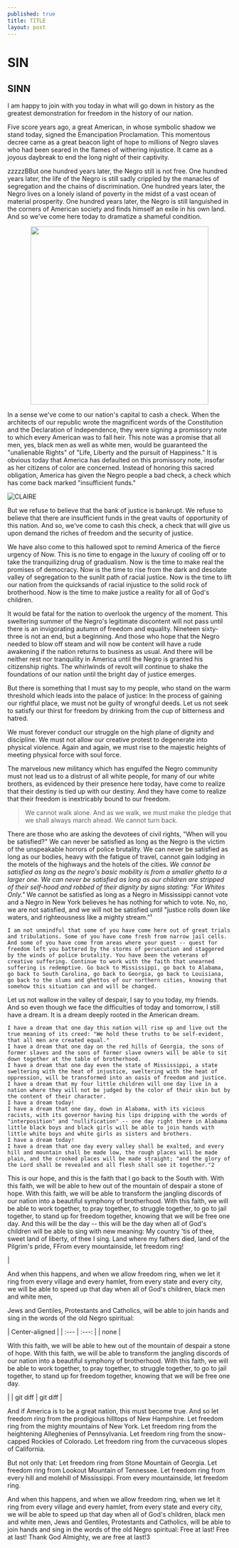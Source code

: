 ```yaml
---
published: true
title: TITLE
layout: post
---
```

# SIN

## SINN

I am happy to join with you today in what will go down in history as the greatest demonstration for freedom in the history of our nation.

Five score years ago, a great American, in whose symbolic shadow we stand today, signed the Emancipation Proclamation. This momentous decree came as a great beacon light of hope to millions of Negro slaves who had been seared in the flames of withering injustice. It came as a joyous daybreak to end the long night of their captivity.

<!-- more -->

zzzzzBBut one hundred years later, the Negro still is not free. One hundred years later, the life of the Negro is still sadly crippled by the manacles of segregation and the chains of discrimination. One hundred years later, the Negro lives on a lonely island of poverty in the midst of a vast ocean of material prosperity. One hundred years later, the Negro is still languished in the corners of American society and finds himself an exile in his own land. And so we've come here today to dramatize a shameful condition. 
<center> <img src="https://s-media-cache-ak0.pinimg.com/736x/1d/48/07/1d4807b77fbb5a805fc838ddc9b5aabe.jpg" width="400" display="inline-block" float="right"> </center>

In a sense we've come to our nation's capital to cash a check. When the architects of our republic wrote the magnificent words of the Constitution and the Declaration of Independence, they were signing a promissory note to which every American was to fall heir. This note was a promise that all men, yes, black men as well as white men, would be guaranteed the "unalienable Rights" of "Life, Liberty and the pursuit of Happiness." It is obvious today that America has defaulted on this promissory note, insofar as her citizens of color are concerned. Instead of honoring this sacred obligation, America has given the Negro people a bad check, a check which has come back marked "insufficient funds."

![CLAIRE](http://pthumb.lisimg.com/image/8208651/280full.jpg)

But we refuse to believe that the bank of justice is bankrupt. We refuse to believe that there are insufficient funds in the great vaults of opportunity of this nation. And so, we've come to cash this check, a check that will give us upon demand the riches of freedom and the security of justice.

We have also come to this hallowed spot to remind America of the fierce urgency of Now. This is no time to engage in the luxury of cooling off or to take the tranquilizing drug of gradualism. Now is the time to make real the promises of democracy. Now is the time to rise from the dark and desolate valley of segregation to the sunlit path of racial justice. Now is the time to lift our nation from the quicksands of racial injustice to the solid rock of brotherhood. Now is the time to make justice a reality for all of God's children.

It would be fatal for the nation to overlook the urgency of the moment. This sweltering summer of the Negro's legitimate discontent will not pass until there is an invigorating autumn of freedom and equality. Nineteen sixty-three is not an end, but a beginning. And those who hope that the Negro needed to blow off steam and will now be content will have a rude awakening if the nation returns to business as usual. And there will be neither rest nor tranquility in America until the Negro is granted his citizenship rights. The whirlwinds of revolt will continue to shake the foundations of our nation until the bright day of justice emerges.

But there is something that I must say to my people, who stand on the warm threshold which leads into the palace of justice: In the process of gaining our rightful place, we must not be guilty of wrongful deeds. Let us not seek to satisfy our thirst for freedom by drinking from the cup of bitterness and hatred. 

We must forever conduct our struggle on the high plane of dignity and discipline. We must not allow our creative protest to degenerate into physical violence. Again and again, we must rise to the majestic heights of meeting physical force with soul force.

The marvelous new militancy which has engulfed the Negro community must not lead us to a distrust of all white people, for many of our white brothers, as evidenced by their presence here today, have come to realize that their destiny is tied up with our destiny. And they have come to realize that their freedom is inextricably bound to our freedom.

> We cannot walk alone.
And as we walk, we must make the pledge that we shall always march ahead.
> We cannot turn back.

There are those who are asking the devotees of civil rights, "When will you be satisfied?" We can never be satisfied as long as the Negro is the victim of the unspeakable horrors of police brutality. We can never be satisfied as long as our bodies, heavy with the fatigue of travel, cannot gain lodging in the motels of the highways and the hotels of the cities. *We cannot be satisfied as long as the negro's basic mobility is from a smaller ghetto to a larger one. We can never be satisfied as long as our children are stripped of their self-hood and robbed of their dignity by signs stating: "For Whites Only."* We cannot be satisfied as long as a Negro in Mississippi cannot vote and a Negro in New York believes he has nothing for which to vote. No, no, we are not satisfied, and we will not be satisfied until "justice rolls down like waters, and righteousness like a mighty stream."¹

```I am not unmindful that some of you have come here out of great trials and tribulations. Some of you have come fresh from narrow jail cells. And some of you have come from areas where your quest -- quest for freedom left you battered by the storms of persecution and staggered by the winds of police brutality. You have been the veterans of creative suffering. Continue to work with the faith that unearned suffering is redemptive. Go back to Mississippi, go back to Alabama, go back to South Carolina, go back to Georgia, go back to Louisiana, go back to the slums and ghettos of our northern cities, knowing that somehow this situation can and will be changed.```

Let us not wallow in the valley of despair, I say to you today, my friends.
And so even though we face the difficulties of today and tomorrow, I still have a dream. It is a dream deeply rooted in the American dream.

~~~~~~~~~~~~~~~~~~~~~~~~~~~~~~~~
I have a dream that one day this nation will rise up and live out the true meaning of its creed: "We hold these truths to be self-evident, that all men are created equal."
I have a dream that one day on the red hills of Georgia, the sons of former slaves and the sons of former slave owners will be able to sit down together at the table of brotherhood.
I have a dream that one day even the state of Mississippi, a state sweltering with the heat of injustice, sweltering with the heat of oppression, will be transformed into an oasis of freedom and justice.
I have a dream that my four little children will one day live in a nation where they will not be judged by the color of their skin but by the content of their character.
I have a dream today!
I have a dream that one day, down in Alabama, with its vicious racists, with its governor having his lips dripping with the words of "interposition" and "nullification" -- one day right there in Alabama little black boys and black girls will be able to join hands with little white boys and white girls as sisters and brothers.
I have a dream today!
I have a dream that one day every valley shall be exalted, and every hill and mountain shall be made low, the rough places will be made plain, and the crooked places will be made straight; "and the glory of the Lord shall be revealed and all flesh shall see it together."2
~~~~~~~~~~~~~~~~~~~~~~~~~~~~~~~~~~~~~

This is our hope, and this is the faith that I go back to the South with.
With this faith, we will be able to hew out of the mountain of despair a stone of hope. With this faith, we will be able to transform the jangling discords of our nation into a beautiful symphony of brotherhood. With this faith, we will be able to work together, to pray together, to struggle together, to go to jail together, to stand up for freedom together, knowing that we will be free one day.
And this will be the day -- this will be the day when all of God's children will be able to sing with new meaning:
My country 'tis of thee, sweet land of liberty, of thee I sing.
Land where my fathers died, land of the Pilgrim's pride,
FFrom every mountainside, let freedom ring!

| <p>And when this happens, and when we allow freedom ring, when we let it ring from every village and every hamlet, from every state and every city, we will be able to speed up that day when all of God's children, black men and white men, </p>

<p>Jews and Gentiles, Protestants and Catholics, will be able to join hands and sing in the words of the old Negro spiritual:</p> | Center-aligned  |
| :---         |     :---:      |        
| none | <p>With this faith, we will be able to hew out of the mountain of despair a stone of hope. With this faith, we will be able to transform the jangling discords of our nation into a beautiful symphony of brotherhood. With this faith, we will be able to work together, to pray together, to struggle together, to go to jail together, to stand up for freedom together, knowing that we will be free one day. <p>| 
| git diff     | git diff     |
 
And if America is to be a great nation, this must become true.
And so let freedom ring from the prodigious hilltops of New Hampshire.
Let freedom ring from the mighty mountains of New York.
Let freedom ring from the heightening Alleghenies of Pennsylvania.
Let freedom ring from the snow-capped Rockies of Colorado.
Let freedom ring from the curvaceous slopes of California.
 
But not only that:
Let freedom ring from Stone Mountain of Georgia.
Let freedom ring from Lookout Mountain of Tennessee.
Let freedom ring from every hill and molehill of Mississippi.
From every mountainside, let freedom ring.
 
And when this happens, and when we allow freedom ring, when we let it ring from every village and every hamlet, from every state and every city, we will be able to speed up that day when all of God's children, black men and white men, Jews and Gentiles, Protestants and Catholics, will be able to join hands and sing in the words of the old Negro spiritual:
                Free at last! Free at last!
                Thank God Almighty, we are free at last!3